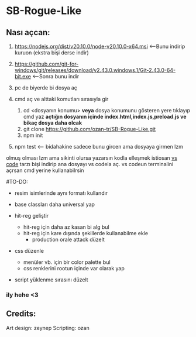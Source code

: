 # SB-Rogue-Like

## Nası açcan:

1. https://nodejs.org/dist/v20.10.0/node-v20.10.0-x64.msi   <--Bunu indirip kuruon (ekstra bişi derse indir)
2. https://github.com/git-for-windows/git/releases/download/v2.43.0.windows.1/Git-2.43.0-64-bit.exe   <--Sonra bunu indir
4. pc de biyerde bi dosya aç
5. cmd aç ve alttaki komutları sırasıyla gir

   1. cd <dosyanın konumu> **veya** dosya konumunu gösteren yere tıklayıp cmd yaz **açtığın dosyanın içinde index.html,index.js,preload.js ve bikaç dosya daha olcak**
   3. git clone https://github.com/ozan-tr/SB-Rogue-Like.git
   5. npm init
6. npm test  <-- bidahakine sadece bunu gircen ama dosyaya girmen lzm  


olmuş olması lzm ama sikinti olursa yazarsın kodla elleşmek istiosan [vs code](https://code.visualstudio.com/download) tarzı bişi indirip ana dosyayı vs codela aç. vs codeun terminalini açrsan cmd yerine kullanabilrsin


#TO-DO:
* resim isimlerinde aynı formatı kullandır
  
* base classları daha universal yap
  
* hit-reg geliştir
  * hit-reg için daha az kasan bi alg bul
  * hit-reg için kare dışında şekillerde kullanabilme ekle
    * production orale attack düzelt

* css düzenle
  * menüler vb. için bir color palette bul
  * css renklerini rootun içinde var olarak yap
    
* script yüklenme sırasını düzelt


### ily hehe <3


## Credits:
Art design: zeynep
Scripting: ozan
